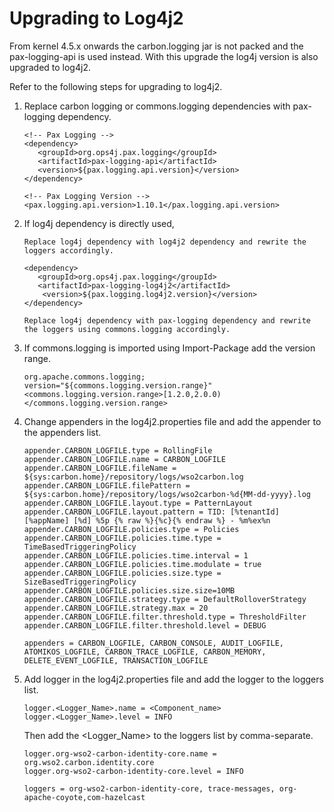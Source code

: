 # Upgrading to Log4j2

From kernel 4.5.x onwards the carbon.logging jar is not packed and the pax-logging-api is used instead. With this upgrade the log4j version is also upgraded to log4j2.

Refer to the following steps for upgrading to log4j2.

1.  Replace carbon logging or commons.logging dependencies with pax-logging dependency.

     ```
     <!-- Pax Logging -->
     <dependency>
        <groupId>org.ops4j.pax.logging</groupId>
        <artifactId>pax-logging-api</artifactId>
        <version>${pax.logging.api.version}</version>
     </dependency>
    
     <!-- Pax Logging Version -->
     <pax.logging.api.version>1.10.1</pax.logging.api.version>
     ```

2.  If log4j dependency is directly used,
    
     ``` tab="Option 1"
     Replace log4j dependency with log4j2 dependency and rewrite the loggers accordingly.
    
     <dependency>
        <groupId>org.ops4j.pax.logging</groupId>
        <artifactId>pax-logging-log4j2</artifactId>
         <version>${pax.logging.log4j2.version}</version>
     </dependency>
     ```
    
     ``` tab="Option 2"
     Replace log4j dependency with pax-logging dependency and rewrite the loggers using commons.logging accordingly.   
     ```

3.  If commons.logging is imported using Import-Package add the version range.

     ```
     org.apache.commons.logging; version="${commons.logging.version.range}"
     <commons.logging.version.range>[1.2.0,2.0.0)</commons.logging.version.range>
     ```
    
4.  Change appenders in the log4j2.properties file and add the appender to the appenders list.
    
     ```
     appender.CARBON_LOGFILE.type = RollingFile
     appender.CARBON_LOGFILE.name = CARBON_LOGFILE
     appender.CARBON_LOGFILE.fileName = ${sys:carbon.home}/repository/logs/wso2carbon.log
     appender.CARBON_LOGFILE.filePattern = ${sys:carbon.home}/repository/logs/wso2carbon-%d{MM-dd-yyyy}.log
     appender.CARBON_LOGFILE.layout.type = PatternLayout
     appender.CARBON_LOGFILE.layout.pattern = TID: [%tenantId] [%appName] [%d] %5p {% raw %}{%c}{% endraw %} - %m%ex%n
     appender.CARBON_LOGFILE.policies.type = Policies
     appender.CARBON_LOGFILE.policies.time.type = TimeBasedTriggeringPolicy
     appender.CARBON_LOGFILE.policies.time.interval = 1
     appender.CARBON_LOGFILE.policies.time.modulate = true
     appender.CARBON_LOGFILE.policies.size.type = SizeBasedTriggeringPolicy
     appender.CARBON_LOGFILE.policies.size.size=10MB
     appender.CARBON_LOGFILE.strategy.type = DefaultRolloverStrategy
     appender.CARBON_LOGFILE.strategy.max = 20
     appender.CARBON_LOGFILE.filter.threshold.type = ThresholdFilter
     appender.CARBON_LOGFILE.filter.threshold.level = DEBUG

     appenders = CARBON_LOGFILE, CARBON_CONSOLE, AUDIT_LOGFILE, ATOMIKOS_LOGFILE, CARBON_TRACE_LOGFILE, CARBON_MEMORY, 
     DELETE_EVENT_LOGFILE, TRANSACTION_LOGFILE
     ```

5.  Add logger in the log4j2.properties file and add the logger to the loggers list.

     ```
     logger.<Logger_Name>.name = <Component_name>
     logger.<Logger_Name>.level = INFO
     ```
    
     Then add the <Logger_Name> to the loggers list by comma-separate.

     ```
     logger.org-wso2-carbon-identity-core.name = org.wso2.carbon.identity.core
     logger.org-wso2-carbon-identity-core.level = INFO
    
     loggers = org-wso2-carbon-identity-core, trace-messages, org-apache-coyote,com-hazelcast
     ``` 
    